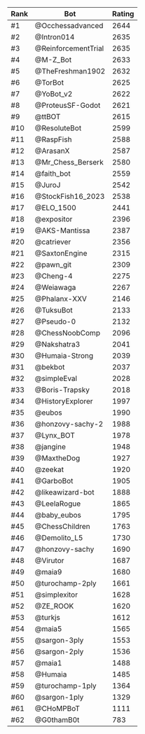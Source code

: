 Rank|Bot|Rating
---|---|---
#1|@Occhessadvanced|2644
#2|@Intron014|2635
#3|@ReinforcementTrial|2635
#4|@M-Z_Bot|2633
#5|@TheFreshman1902|2632
#6|@TorBot|2625
#7|@YoBot_v2|2622
#8|@ProteusSF-Godot|2621
#9|@ttBOT|2615
#10|@ResoluteBot|2599
#11|@RaspFish|2588
#12|@ArasanX|2587
#13|@Mr_Chess_Berserk|2580
#14|@faith_bot|2559
#15|@JuroJ|2542
#16|@StockFish16_2023|2538
#17|@ELO_1500|2441
#18|@expositor|2396
#19|@AKS-Mantissa|2387
#20|@catriever|2356
#21|@SaxtonEngine|2315
#22|@pawn_git|2309
#23|@Cheng-4|2275
#24|@Weiawaga|2267
#25|@Phalanx-XXV|2146
#26|@TuksuBot|2133
#27|@Pseudo-0|2132
#28|@ChessNoobComp|2096
#29|@Nakshatra3|2041
#30|@Humaia-Strong|2039
#31|@bekbot|2037
#32|@simpleEval|2028
#33|@Boris-Trapsky|2018
#34|@HistoryExplorer|1997
#35|@eubos|1990
#36|@honzovy-sachy-2|1988
#37|@Lynx_BOT|1978
#38|@jangine|1948
#39|@MaxtheDog|1927
#40|@zeekat|1920
#41|@GarboBot|1905
#42|@likeawizard-bot|1888
#43|@LeelaRogue|1865
#44|@baby_eubos|1795
#45|@ChessChildren|1763
#46|@Demolito_L5|1730
#47|@honzovy-sachy|1690
#48|@Virutor|1687
#49|@maia9|1680
#50|@turochamp-2ply|1661
#51|@simplexitor|1628
#52|@ZE_ROOK|1620
#53|@turkjs|1612
#54|@maia5|1565
#55|@sargon-3ply|1553
#56|@sargon-2ply|1536
#57|@maia1|1488
#58|@Humaia|1485
#59|@turochamp-1ply|1364
#60|@sargon-1ply|1329
#61|@CHoMPBoT|1111
#62|@G0thamB0t|783
